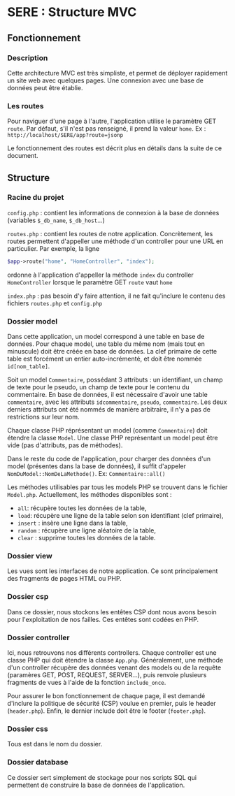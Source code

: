 # SERE : Structure MVC

## Fonctionnement

### Description

Cette architecture MVC est très simpliste, et permet de déployer rapidement un site web avec quelques pages. Une connexion avec une base de données peut être établie.

### Les routes

Pour naviguer d'une page à l'autre, l'application utilise le paramètre GET `route`. Par défaut, s'il n'est pas renseigné, il prend la valeur `home`. Ex : `http://localhost/SERE/app?route=jsonp`

Le fonctionnement des routes est décrit plus en détails dans la suite de ce document.

## Structure

### Racine du projet

`config.php` : contient les informations de connexion à la base de données (variables `$_db_name`, `$_db_host`...)

`routes.php` : contient les routes de notre application. Concrètement, les routes permettent d'appeller une méthode d'un controller pour une URL en particulier. Par exemple, la ligne
```php
$app->route("home", "HomeController", "index");
```
ordonne à l'application d'appeller la méthode `index` du controller `HomeController` lorsque le paramètre GET `route` vaut `home`

`index.php` : pas besoin d'y faire attention, il ne fait qu'inclure le contenu des fichiers `routes.php` et `config.php`

### Dossier model

Dans cette application, un model correspond à une table en base de données. Pour chaque model, une table du même nom (mais tout en minuscule) doit être créée en base de données. La clef primaire de cette table est forcément un entier auto-incrémenté, et doit être nommée `id[nom_table]`.

Soit un model `Commentaire`, possédant 3 attributs : un identifiant, un champ de texte pour le pseudo, un champ de texte pour le contenu du commentaire. En base de données, il est nécessaire d'avoir une table `commentaire`, avec les attributs `idcommentaire`, `pseudo`, `commentaire`. Les deux derniers attributs ont été nommés de manière arbitraire, il n'y a pas de restrictions sur leur nom.

Chaque classe PHP réprésentant un model (comme `Commentaire`) doit étendre la classe `Model`. Une classe PHP représentant un model peut être vide (pas d'attributs, pas de méthodes).

Dans le reste du code de l'application, pour charger des données d'un model (présentes dans la base de données), il suffit d'appeler `NomDuModel::NomDeLaMethode()`. Ex: `Commentaire::all()`

Les méthodes utilisables par tous les models PHP se trouvent dans le fichier `Model.php`. Actuellement, les méthodes disponibles sont :
- `all`: récupère toutes les données de la table,
- `load`: récupère une ligne de la table selon son identifiant (clef primaire),
- `insert` : insère une ligne dans la table,
- `random` : récupère une ligne aléatoire de la table,
- `clear` : supprime toutes les données de la table.

### Dossier view

Les vues sont les interfaces de notre application. Ce sont principalement des fragments de pages HTML ou PHP.

### Dossier csp

Dans ce dossier, nous stockons les entêtes CSP dont nous avons besoin pour l'exploitation de nos failles. Ces entêtes sont codées en PHP.

### Dossier controller

Ici, nous retrouvons nos différents controllers. Chaque controller est une classe PHP qui doit étendre la classe `App.php`. Généralement, une méthode d'un controller récupère des données venant des models ou de la requête (paramères GET, POST, REQUEST, SERVER...), puis renvoie plusieurs fragments de vues à l'aide de la fonction `include_once`.

Pour assurer le bon fonctionnement de chaque page, il est demandé d'inclure la politique de sécurité (CSP) voulue en premier, puis le header (`header.php`). Enfin, le dernier include doit être le footer (`footer.php`). 

### Dossier css

Tous est dans le nom du dossier.

### Dossier database

Ce dossier sert simplement de stockage pour nos scripts SQL qui permettent de construire la base de données de l'application.